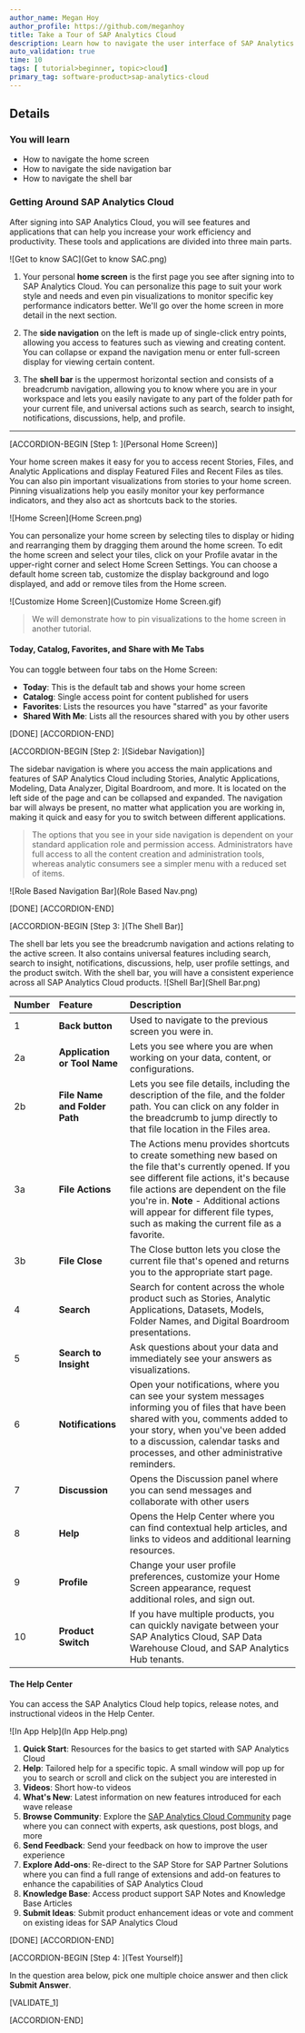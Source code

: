 ```yaml
---
author_name: Megan Hoy
author_profile: https://github.com/meganhoy
title: Take a Tour of SAP Analytics Cloud
description: Learn how to navigate the user interface of SAP Analytics Cloud
auto_validation: true
time: 10
tags: [ tutorial>beginner, topic>cloud]
primary_tag: software-product>sap-analytics-cloud
---
```


<!-- ## Prerequisites
 - Prerequisite 1
 - Prerequisite 2 -->

## Details
### You will learn
  - How to navigate the home screen
  - How to navigate the side navigation bar
  - How to navigate the shell bar

<!-- Add additional information: Background information, longer prerequisites -->

### Getting Around SAP Analytics Cloud

After signing into SAP Analytics Cloud, you will see features and applications that can help you increase your work efficiency and productivity. These tools and applications are divided into three main parts.

![Get to know SAC](Get to know SAC.png)  

1. Your personal **home screen** is the first page you see after signing into to SAP Analytics Cloud. You can personalize this page to suit your work style and needs and even pin visualizations to monitor specific key performance indicators better. We'll go over the home screen in more detail in the next section.

2. The **side navigation** on the left is made up of single-click entry points, allowing you access to features such as viewing and creating content. You can collapse or expand the navigation menu or enter full-screen display for viewing certain content.

3. The **shell bar** is the uppermost horizontal section and consists of a breadcrumb navigation, allowing you to know where you are in your workspace and lets you easily navigate to any part of the folder path for your current file, and universal actions such as search, search to insight, notifications, discussions, help, and profile.

---

[ACCORDION-BEGIN [Step 1: ](Personal Home Screen)]

Your home screen makes it easy for you to access recent Stories, Files, and Analytic Applications and display Featured Files and Recent Files as tiles. You can also pin important visualizations from stories to your home screen. Pinning visualizations help you easily monitor your key performance indicators, and they also act as shortcuts back to the stories.

![Home Screen](Home Screen.png)

You can personalize your home screen by selecting tiles to display or hiding and rearranging them by dragging them around the home screen. To edit the home screen and select your tiles, click on your Profile avatar in the upper-right corner and select Home Screen Settings. You can choose a default home screen tab, customize the display background and logo displayed, and add or remove tiles from the Home screen.

![Customize Home Screen](Customize Home Screen.gif)

> We will demonstrate how to pin visualizations to the home screen in another tutorial.

#### Today, Catalog, Favorites, and Share with Me Tabs

You can toggle between four tabs on the Home Screen:

- **Today**: This is the default tab and shows your home screen
- **Catalog**: Single access point for content published for users
- **Favorites**: Lists the resources you have "starred" as your favorite
- **Shared With Me**: Lists all the resources shared with you by other users

[DONE]
[ACCORDION-END]

[ACCORDION-BEGIN [Step 2: ](Sidebar Navigation)]

The sidebar navigation is where you access the main applications and features of SAP Analytics Cloud including Stories, Analytic Applications, Modeling, Data Analyzer, Digital Boardroom, and more. It is located on the left side of the page and can be collapsed and expanded. The navigation bar will always be present, no matter what application you are working in, making it quick and easy for you to switch between different applications.

> The options that you see in your side navigation is dependent on your standard application role and permission access. Administrators have full access to all the content creation and administration tools, whereas analytic consumers see a simpler menu with a reduced set of items.

![Role Based Navigation Bar](Role Based Nav.png)

[DONE]
[ACCORDION-END]


[ACCORDION-BEGIN [Step 3: ](The Shell Bar)]

The shell bar lets you see the breadcrumb navigation and actions relating to the active screen. It also contains universal features including search, search to insight, notifications, discussions, help, user profile settings, and the product switch. With the shell bar, you will have a consistent experience across all SAP Analytics Cloud products.
![Shell Bar](Shell Bar.png)

|  Number         | Feature                           | Description
|  :------------- | :-------------                    | :-------------
|  1              | **Back button**                   | Used to navigate to the previous screen you were in.
|  2a             | **Application or Tool Name**      | Lets you see where you are when working on your data, content, or configurations.
|  2b             | **File Name and Folder Path**     | Lets you see file details, including the description of the file, and the folder path. You can click on any folder in the breadcrumb to jump directly to that file location in the Files area.
|  3a             | **File Actions**                  | The Actions menu provides shortcuts to create something new based on the file that's currently opened. If you see different file actions, it's because file actions are dependent on the file you're in. **Note** - Additional actions will appear for different file types, such as making the current file as a favorite.  
|  3b             | **File Close**                    | The Close button lets you close the current file that's opened and returns you to the appropriate start page.
|  4              | **Search**                        | Search for content across the whole product such as Stories, Analytic Applications, Datasets, Models, Folder Names, and Digital Boardroom presentations.
|  5              | **Search to Insight**             | Ask questions about your data and immediately see your answers as visualizations.
|  6              | **Notifications**                 | Open your notifications, where you can see your system messages informing you of files that have been shared with you, comments added to your story, when you've been added to a discussion, calendar tasks and processes, and other administrative reminders.
|  7              | **Discussion**                    | Opens the Discussion panel where you can send messages and collaborate with other users
|  8              | **Help**                          | Opens the Help Center where you can find contextual help articles, and links to videos and additional learning resources.
|  9              | **Profile**                       | Change your user profile preferences, customize your Home Screen appearance, request additional roles, and sign out.
|  10             | **Product Switch**                | If you have multiple products, you can quickly navigate between your SAP Analytics Cloud, SAP Data Warehouse Cloud, and SAP Analytics Hub tenants.

#### The Help Center

You can access the SAP Analytics Cloud help topics, release notes, and instructional videos in the Help Center.

![In App Help](In App Help.png)

1.	**Quick Start**: Resources for the basics to get started with SAP Analytics Cloud
2.	**Help**: Tailored help for a specific topic. A small window will pop up for you to search or scroll and click on the subject you are interested in
3.	**Videos**: Short how-to videos
4.	**What's New**: Latest information on new features introduced for each wave release
5.	**Browse Community**: Explore the [SAP Analytics Cloud Community](https://community.sap.com/topics/cloud-analytics) page where you can connect with experts, ask questions, post blogs, and more
6.	**Send Feedback**: Send your feedback on how to improve the user experience
7.	**Explore Add-ons**: Re-direct to the SAP Store for SAP Partner Solutions where you can find a full range of extensions and add-on features to enhance the capabilities of SAP Analytics Cloud
8.	**Knowledge Base**: Access product support SAP Notes and Knowledge Base Articles
9.	**Submit Ideas**: Submit product enhancement ideas or vote and comment on existing ideas for SAP Analytics Cloud

[DONE]
[ACCORDION-END]

[ACCORDION-BEGIN [Step 4: ](Test Yourself)]

In the question area below, pick one multiple choice answer and then click **Submit Answer**.

[VALIDATE_1]

[ACCORDION-END]
